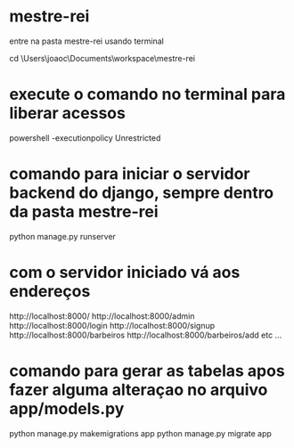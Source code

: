 # mestre-rei
entre na pasta mestre-rei usando terminal

cd \Users\joaoc\Documents\workspace\mestre-rei

# execute o comando no terminal para liberar acessos
powershell -executionpolicy Unrestricted


# comando para iniciar o servidor backend do django, sempre dentro da pasta mestre-rei
python manage.py runserver

# com o servidor iniciado vá aos endereços
http://localhost:8000/
http://localhost:8000/admin
http://localhost:8000/login
http://localhost:8000/signup
http://localhost:8000/barbeiros
http://localhost:8000/barbeiros/add
etc ...

# comando para gerar as tabelas apos fazer alguma alteraçao no arquivo app/models.py
python manage.py makemigrations app
python manage.py migrate app